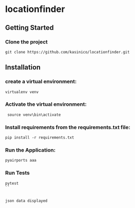 # locationfinder

## Getting Started

### Clone the project

```
git clone https://github.com/kasinico/locationfinder.git
```

## Installation


### create a virtual environment:

```
virtualenv venv
```

### Activate the virtual environment:

```
 source venv\bin\activate
```

### Install requirements from the requirements.txt file:

```
pip install -r requirements.txt
```

### Run the Application:

```
pyairports aaa
```

### Run Tests

```
pytest
``


json data displayed